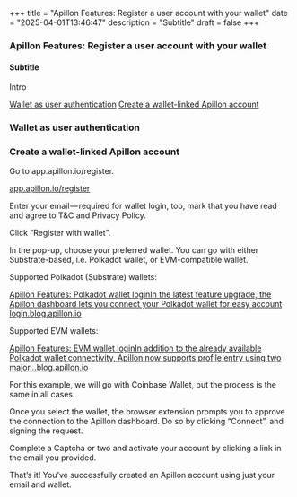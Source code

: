 +++
title = "Apillon Features: Register a user account with your wallet"
date = "2025-04-01T13:46:47"
description = "Subtitle"
draft = false
+++

### Apillon Features: Register a user account with your wallet


#### Subtitle


Intro

[Wallet as user authentication](#6a66)
[Create a wallet-linked Apillon account](#193e)

### Wallet as user authentication


### Create a wallet-linked Apillon account


Go to app.apillon.io/register.

[app.apillon.io/register](https://app.apillon.io/register)

Enter your email — required for wallet login, too, mark that you have read and agree to T&C and Privacy Policy.


Click “Register with wallet”.


In the pop-up, choose your preferred wallet. You can go with either Substrate-based, i.e. Polkadot wallet, or EVM-compatible wallet.


Supported Polkadot (Substrate) wallets:

[Apillon Features: Polkadot wallet loginIn the latest feature upgrade, the Apillon dashboard lets you connect your Polkadot wallet for easy account login.blog.apillon.io](https://blog.apillon.io/apillon-feature-polkadot-wallet-login-d50c2128e8ed)

Supported EVM wallets:

[Apillon Features: EVM wallet loginIn addition to the already available Polkadot wallet connectivity, Apillon now supports profile entry using two major…blog.apillon.io](https://blog.apillon.io/apillon-features-evm-wallet-login-7bb550b02dd1)

For this example, we will go with Coinbase Wallet, but the process is the same in all cases.


Once you select the wallet, the browser extension prompts you to approve the connection to the Apillon dashboard. Do so by clicking “Connect”, and signing the request.


Complete a Captcha or two and activate your account by clicking a link in the email you provided.


That’s it! You’ve successfully created an Apillon account using just your email and wallet.

